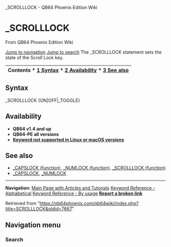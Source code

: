 


\_SCROLLLOCK - QB64 Phoenix Edition Wiki








# \_SCROLLLOCK



From QB64 Phoenix Edition Wiki



[Jump to navigation](#mw-head)
[Jump to search](#searchInput)
The \_SCROLLLOCK statement sets the state of the Scroll Lock key.


  






| Contents * [1 Syntax](#Syntax) * [2 Availability](#Availability) * [3 See also](#See_also) |
| --- |


## Syntax


\_SCROLLLOCK {ON|OFF|\_TOGGLE}
  




## Availability


* **QB64 v1.4 and up**
* **QB64-PE all versions**
* **[Keyword not supported in Linux or macOS versions](/qb64wiki/index.php/Keywords_currently_not_supported_by_QB64#Keywords_not_supported_in_Linux_or_macOS_versions "Keywords currently not supported by QB64")**


  




## See also


* [\_CAPSLOCK (function)](/qb64wiki/index.php/CAPSLOCK_(function) "CAPSLOCK (function)"), [\_NUMLOCK (function)](/qb64wiki/index.php/NUMLOCK_(function) "NUMLOCK (function)"), [\_SCROLLLOCK (function)](/qb64wiki/index.php/SCROLLLOCK_(function) "SCROLLLOCK (function)")
* [\_CAPSLOCK](/qb64wiki/index.php/CAPSLOCK "CAPSLOCK"), [\_NUMLOCK](/qb64wiki/index.php/NUMLOCK "NUMLOCK")


  






---


**Navigation:**
[Main Page with Articles and Tutorials](/qb64wiki/index.php/Main_Page "Main Page")
[Keyword Reference - Alphabetical](/qb64wiki/index.php/Keyword_Reference_-_Alphabetical "Keyword Reference - Alphabetical")
[Keyword Reference - By usage](/qb64wiki/index.php/Keyword_Reference_-_By_usage "Keyword Reference - By usage")
**[Report a broken link](https://qb64phoenix.com/forum/showthread.php?tid=2800)**  





Retrieved from "<https://qb64phoenix.com/qb64wiki/index.php?title=SCROLLLOCK&oldid=7667>"




## Navigation menu








### Search






















